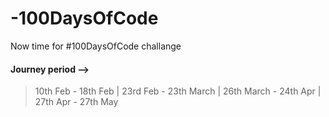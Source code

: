 # -100DaysOfCode
Now time for #100DaysOfCode challange

#### Journey period -->

> 10th Feb - 18th Feb  |  23rd Feb - 23th March  |  26th March - 24th Apr  |  27th Apr - 27th May
